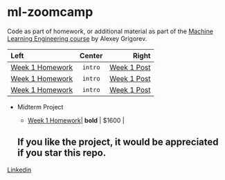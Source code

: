 # ml-zoomcamp

Code as part of homework, or additional material as part of the [Machine Learning Engineering course](https://github.com/alexeygrigorev/mlbookcamp-code/tree/master/course-zoomcamp) by Alexey Grigorev.

| Left                                                                                         | Center  |                                                                                    Right |
| :------------------------------------------------------------------------------------------- | :-----: | ---------------------------------------------------------------------------------------: |
| [Week 1 Homework](https://github.com/alejomaar/Machine-Learning-Zoomcamp/tree/main/Week%201) | `intro` | [Week 1 Post](https://www.linkedin.com/feed/update/urn:li:activity:6991631483010482176/) |
| [Week 1 Homework](https://github.com/alejomaar/Machine-Learning-Zoomcamp/tree/main/Week%201) | `intro` | [Week 1 Post](https://www.linkedin.com/feed/update/urn:li:activity:6991631483010482176/) |
| [Week 1 Homework](https://github.com/alejomaar/Machine-Learning-Zoomcamp/tree/main/Week%201) | `intro` | [Week 1 Post](https://www.linkedin.com/feed/update/urn:li:activity:6991631483010482176/) |

- Midterm Project

  - [Week 1 Homework](https://github.com/alejomaar/Machine-Learning-Zoomcamp/tree/main/Week%201)| **bold** | $1600 |

  ## If you like the project, it would be appreciated if you star this repo.

[Linkedin](https://www.linkedin.com/in/manuelalejandroaponte/)
